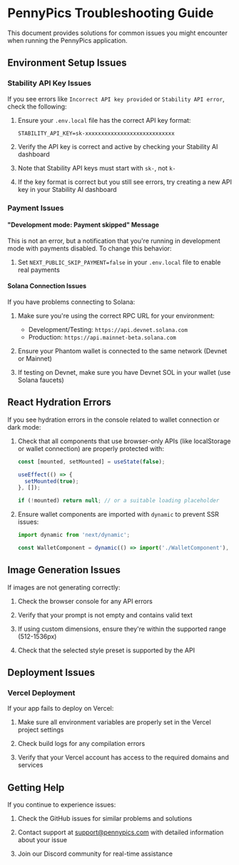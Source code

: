# PennyPics Troubleshooting Guide

This document provides solutions for common issues you might encounter when running the PennyPics application.

## Environment Setup Issues

### Stability API Key Issues

If you see errors like `Incorrect API key provided` or `Stability API error`, check the following:

1. Ensure your `.env.local` file has the correct API key format:
   ```
   STABILITY_API_KEY=sk-xxxxxxxxxxxxxxxxxxxxxxxxxxxx
   ```
   
2. Verify the API key is correct and active by checking your Stability AI dashboard

3. Note that Stability API keys must start with `sk-`, not `k-`

4. If the key format is correct but you still see errors, try creating a new API key in your Stability AI dashboard

### Payment Issues

#### "Development mode: Payment skipped" Message

This is not an error, but a notification that you're running in development mode with payments disabled. To change this behavior:

1. Set `NEXT_PUBLIC_SKIP_PAYMENT=false` in your `.env.local` file to enable real payments

#### Solana Connection Issues

If you have problems connecting to Solana:

1. Make sure you're using the correct RPC URL for your environment:
   - Development/Testing: `https://api.devnet.solana.com`
   - Production: `https://api.mainnet-beta.solana.com`

2. Ensure your Phantom wallet is connected to the same network (Devnet or Mainnet)

3. If testing on Devnet, make sure you have Devnet SOL in your wallet (use Solana faucets)

## React Hydration Errors

If you see hydration errors in the console related to wallet connection or dark mode:

1. Check that all components that use browser-only APIs (like localStorage or wallet connection) are properly protected with:
   ```jsx
   const [mounted, setMounted] = useState(false);
   
   useEffect(() => {
     setMounted(true);
   }, []);
   
   if (!mounted) return null; // or a suitable loading placeholder
   ```

2. Ensure wallet components are imported with `dynamic` to prevent SSR issues:
   ```jsx
   import dynamic from 'next/dynamic';
   
   const WalletComponent = dynamic(() => import('./WalletComponent'), { ssr: false });
   ```

## Image Generation Issues

If images are not generating correctly:

1. Check the browser console for any API errors

2. Verify that your prompt is not empty and contains valid text

3. If using custom dimensions, ensure they're within the supported range (512-1536px)

4. Check that the selected style preset is supported by the API

## Deployment Issues

### Vercel Deployment

If your app fails to deploy on Vercel:

1. Make sure all environment variables are properly set in the Vercel project settings

2. Check build logs for any compilation errors

3. Verify that your Vercel account has access to the required domains and services

## Getting Help

If you continue to experience issues:

1. Check the GitHub issues for similar problems and solutions

2. Contact support at support@pennypics.com with detailed information about your issue

3. Join our Discord community for real-time assistance 